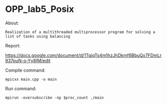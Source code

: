 # OPP_lab5_Posix
About:

    Realization of a multithreaded multiprocessor program for solving a list of tasks using balancing

Report:

https://docs.google.com/document/d/1TqjqTs4m1hzJhDkmf6BbuQx7FDmLr937puN-o-Yy8IM/edit

Compile command:

    mpicxx main.cpp -o main 

Run command:

    mpirun -oversubscribe -np $proc_count ./main
